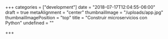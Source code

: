 +++
categories = ["development"]
date = "2018-07-17T12:04:55-06:00"
draft = true
metaAlignment = "center"
thumbnailImage = "/uploads/app.jpg"
thumbnailImagePosition = "top"
title = "Construir microservicios con Python"
undefined = ""

+++
 